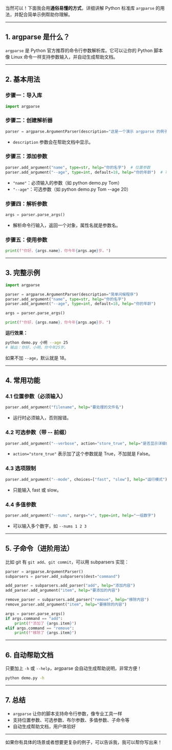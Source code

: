 当然可以！下面我会用**通俗易懂的方式**，详细讲解 Python 标准库 `argparse` 的用法，并配合简单示例帮助你理解。

---

## 1. argparse 是什么？

`argparse` 是 Python 官方推荐的命令行参数解析库。它可以让你的 Python 脚本像 Linux 命令一样支持参数输入，并自动生成帮助文档。

---

## 2. 基本用法

### 步骤一：导入库
```python
import argparse
```

### 步骤二：创建解析器
```python
parser = argparse.ArgumentParser(description="这是一个演示 argparse 的例子")
```
- `description` 参数会在帮助文档中显示。

### 步骤三：添加参数
```python
parser.add_argument("name", type=str, help="你的名字")  # 位置参数
parser.add_argument("--age", type=int, default=18, help="你的年龄")  # 可选参数
```
- `"name"`：必须输入的参数（如 python demo.py Tom）
- `"--age"`：可选参数（如 python demo.py Tom --age 20）

### 步骤四：解析参数
```python
args = parser.parse_args()
```
- 解析命令行输入，返回一个对象，属性名就是参数名。

### 步骤五：使用参数
```python
print(f"你好，{args.name}，你今年{args.age}岁。")
```

---

## 3. 完整示例

```python
import argparse

parser = argparse.ArgumentParser(description="简单问候程序")
parser.add_argument("name", type=str, help="你的名字")
parser.add_argument("--age", type=int, default=18, help="你的年龄")

args = parser.parse_args()

print(f"你好，{args.name}，你今年{args.age}岁。")
```

**运行效果：**
```bash
python demo.py 小明 --age 25
# 输出：你好，小明，你今年25岁。
```
如果不加 `--age`，默认就是 18。

---

## 4. 常用功能

### 4.1 位置参数（必须输入）
```python
parser.add_argument("filename", help="要处理的文件名")
```
- 运行时必须输入，否则报错。

### 4.2 可选参数（带 -- 前缀）
```python
parser.add_argument("--verbose", action="store_true", help="是否显示详细信息")
```
- `action="store_true"` 表示加了这个参数就是 True，不加就是 False。

### 4.3 选项限制
```python
parser.add_argument("--mode", choices=["fast", "slow"], help="运行模式")
```
- 只能输入 fast 或 slow。

### 4.4 多值参数
```python
parser.add_argument("--nums", nargs="+", type=int, help="一组数字")
```
- 可以输入多个数字，如 `--nums 1 2 3`

---

## 5. 子命令（进阶用法）

比如 git 有 `git add`、`git commit`，可以用 subparsers 实现：

```python
parser = argparse.ArgumentParser()
subparsers = parser.add_subparsers(dest="command")

add_parser = subparsers.add_parser("add", help="添加内容")
add_parser.add_argument("item", help="要添加的内容")

remove_parser = subparsers.add_parser("remove", help="移除内容")
remove_parser.add_argument("item", help="要移除的内容")

args = parser.parse_args()
if args.command == "add":
    print(f"添加了 {args.item}")
elif args.command == "remove":
    print(f"移除了 {args.item}")
```

---

## 6. 自动帮助文档

只要加上 `-h` 或 `--help`，argparse 会自动生成帮助说明，非常方便！

```bash
python demo.py -h
```

---

## 7. 总结

- `argparse` 让你的脚本支持命令行参数，像专业工具一样
- 支持位置参数、可选参数、布尔参数、多值参数、子命令等
- 自动生成帮助文档，用户体验好

---

如果你有具体的场景或者想要更复杂的例子，可以告诉我，我可以帮你写出来！